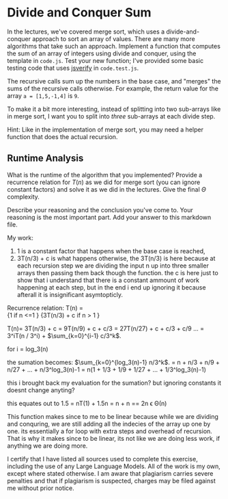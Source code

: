 # Divide and Conquer Sum

In the lectures, we've covered merge sort, which uses a divide-and-conquer
approach to sort an array of values. There are many more algorithms that take
such an approach. Implement a function that computes the sum of an array of
integers using divide and conquer, using the template in `code.js`. Test your
new function; I've provided some basic testing code that uses
[jsverify](https://jsverify.github.io/) in `code.test.js`.

The recursive calls sum up the numbers in the base case, and "merges" the sums
of the recursive calls otherwise. For example, the return value for the array `a
= [1,5,-1,4]` is `9`.

To make it a bit more interesting, instead of splitting into two sub-arrays like
in merge sort, I want you to split into *three* sub-arrays at each divide step.

Hint: Like in the implementation of merge sort, you may need a helper function
that does the actual recursion.

## Runtime Analysis

What is the runtime of the algorithm that you implemented? Provide a recurrence
relation for $T(n)$ as we did for merge sort (you can ignore constant factors)
and solve it as we did in the lectures. Give the final $\Theta$ complexity.

Describe your reasoning and the conclusion you've come to. Your reasoning is the
most important part. Add your answer to this markdown file.

My work:

1. 1 is a constant factor that happens when the base case is reached,
2. 3T(n/3) + c is what happens otherwise, the 3T(n/3) is here because at each recursion step we are dividing the input n up into three smaller arrays then passing them back though the function. the c is here just to show that i understand that there is a constant ammount of work happening at each step, but in the end i 
end up ignoring it because afterall it is insignificant asymtopticly.

Recurrence relation:
T(n) =  
{1              if n <=1     }
{3T(n/3) + c    if n > 1     }


T(n)= 3T(n/3) + c
    = 9T(n/9) + c + c/3
    = 27T(n/27) + c + c/3 + c/9
    ...
    = 3^iT(n / 3^i) + $\sum_{k=0}^{i-1} c/3^k$.

for i = log_3(n)

the sumation becomes:
    $\sum_{k=0}^{log_3(n)-1} n/3^k$.
    = n + n/3 + n/9 + n/27 + ... + n/3^log_3(n)-1
    = n(1 + 1/3 + 1/9 + 1/27 + ... + 1/3^log_3(n)-1)

this i brought back my evaluation for the sumation? but ignoring constants it doesnt change anyting?

this equates out to 1.5
    = nT(1) + 1.5n = n + n == 2n ϵ Θ(n)

This function makes since to me to be linear because while we are dividing and conquring, we are still adding all the indecies of the array up one by one. its essentially a for loop with extra steps and overhead of recursion. That is why it makes since to be linear, its not like we are doing less work, if anything we are doing more.

I certify that I have listed all sources used to complete this exercise, including the use of any Large Language Models. All of the work is my own, except where stated otherwise. I am aware that plagiarism carries severe penalties and that if plagiarism is suspected, charges may be filed against me without prior notice.